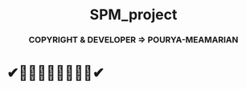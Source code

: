 <h1 align="center">SPM_project</h1>
<h3 align="center">COPYRIGHT & DEVELOPER => POURYA-MEAMARIAN</h3>
<h1 text-align : center>✔👨‍💻👩‍💻👨‍💻👩‍💻✔</h1>
